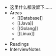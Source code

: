 - 这里什么都没留下……
- Areas
	- [[Database]]
	- [[Java]]
	- [[Golang]]
	- [[Linux]]
	-
- Readings
- InterviewNotes